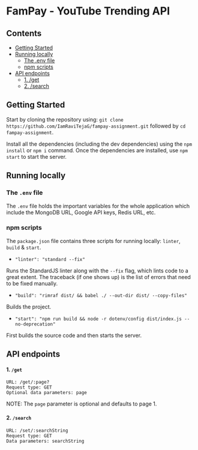 # FamPay - YouTube Trending API

## Contents
- [Getting Started](#getting-started)
- [Running locally](#running-locally)
  - [The .env file](#the-env-file)
  - [npm scripts](#npm-scripts)
- [API endpoints](#api-endpoints)
    - [1. /get](#1-get)
    - [2. /search](#2-search)

## Getting Started
Start by cloning the repository using: `git clone https://github.com/IamRaviTejaG/fampay-assignment.git` followed by `cd fampay-assignment`.

Install all the dependencies (including the dev dependencies) using the `npm install` or `npm i` command. Once the dependencies are installed, use `npm start` to start the server.

## Running locally
### The `.env` file
The `.env` file holds the important variables for the whole application which include the MongoDB URL, Google API keys, Redis URL, etc.

### npm scripts
The `package.json` file contains three scripts for running locally: `linter`, `build` & `start`.

- `"linter": "standard --fix"`

Runs the StandardJS linter along with the `--fix` flag, which lints code to a great extent. The traceback (if one shows up) is the list of errors that need to be fixed manually.

- `"build": "rimraf dist/ && babel ./ --out-dir dist/ --copy-files"`

Builds the project.

- `"start": "npm run build && node -r dotenv/config dist/index.js --no-deprecation"`

First builds the source code and then starts the server.

## API endpoints
#### 1. `/get`
```
URL: /get/:page?
Request type: GET
Optional data parameters: page
```

NOTE: The `page` parameter is optional and defaults to page 1.

#### 2. `/search`
```
URL: /set/:searchString
Request type: GET
Data parameters: searchString
```
